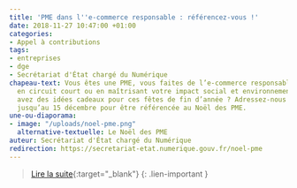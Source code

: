 ```yaml
---
title: 'PME dans l''e-commerce responsable : référencez-vous !'
date: 2018-11-27 10:47:00 +01:00
categories:
- Appel à contributions
tags:
- entreprises
- dge
- Secrétariat d'État chargé du Numérique
chapeau-text: Vous êtes une PME, vous faites de l’e-commerce responsable, vous produisez
  en circuit court ou en maîtrisant votre impact social et environnemental. Et vous
  avez des idées cadeaux pour ces fêtes de fin d’année ? Adressez-nous un message
  jusqu’au 15 décembre pour être référencée au Noël des PME.
une-ou-diaporama:
- image: "/uploads/noel-pme.png"
  alternative-textuelle: Le Noël des PME
auteur: Secrétariat d'État chargé du Numérique
redirection: https://secretariat-etat.numerique.gouv.fr/noel-pme
---
```


>[Lire la suite](https://secretariat-etat.numerique.gouv.fr/noel-pme){:target="_blank"}
{: .lien-important }
